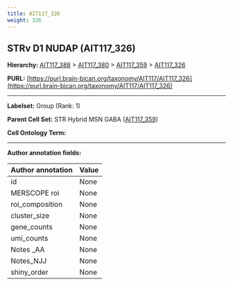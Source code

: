 ```yaml
---
title: AIT117_326
weight: 326
---
```

## STRv D1 NUDAP (AIT117_326)
<b>Hierarchy: </b>
[AIT117_388](../AIT117_388) >
[AIT117_380](../AIT117_380) >
[AIT117_359](../AIT117_359) >
[AIT117_326](../AIT117_326)

**PURL:** [https://purl.brain-bican.org/taxonomy/AIT117/AIT117_326](https://purl.brain-bican.org/taxonomy/AIT117/AIT117_326)

---


**Labelset:** Group (Rank: 1)

**Parent Cell Set:** STR Hybrid MSN GABA ([AIT117_359](../AIT117_359))



**Cell Ontology Term:** 

[MARKER GENES.]: #


---

[TRANSFERRED ANNOTATIONS.]: #


[AUTHOR ANNOTATION FIELDS.]: #


**Author annotation fields:**

| Author annotation | Value |
|-------------------|-------|
|id|None|
|MERSCOPE roi|None|
|roi_composition|None|
|cluster_size|None|
|gene_counts|None|
|umi_counts|None|
|Notes _AA|None|
|Notes_NJJ|None|
|shiny_order|None|
